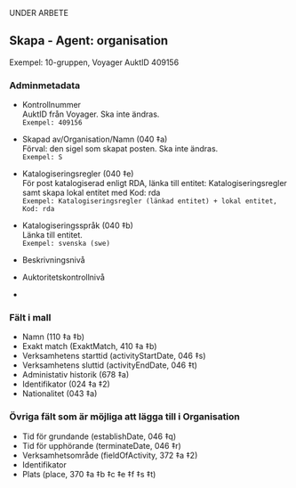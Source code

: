 UNDER ARBETE

## Skapa - Agent: organisation
Exempel: 10-gruppen, Voyager AuktID 409156

### Adminmetadata

* Kontrollnummer  
  AuktID från Voyager. Ska inte ändras.  
  ```Exempel: 409156```
  
* Skapad av/Organisation/Namn (040 ‡a)  
  Förval: den sigel som skapat posten. Ska inte ändras.  
  ```Exempel: S```
    
* Katalogiseringsregler (040 ‡e)  
  För post katalogiserad enligt RDA, länka till entitet: Katalogiseringsregler samt skapa lokal entitet med Kod: rda    
  ```Exempel: Katalogiseringsregler (länkad entitet) + lokal entitet, Kod: rda```

* Katalogiseringsspråk (040 ‡b)  
  Länka till entitet.  
  ```Exempel: svenska (swe)```

* Beskrivningsnivå

* Auktoritetskontrollnivå
* 

### Fält i mall
* Namn (110 ‡a ‡b)
* Exakt match (ExaktMatch, 410 ‡a ‡b)
* Verksamhetens starttid (activityStartDate, 046 ‡s)
* Verksamhetens sluttid (activityEndDate, 046 ‡t)
* Administativ historik (678 ‡a)
* Identifikator (024 ‡a ‡2)
* Nationalitet (043 ‡a)


### Övriga fält som är möjliga att lägga till i Organisation

* Tid för grundande (establishDate, 046 ‡q)
* Tid för upphörande (terminateDate, 046 ‡r)
* Verksamhetsområde (fieldOfActivity, 372 ‡a ‡2)
* Identifikator
* Plats (place, 370 ‡a ‡b ‡c ‡e ‡f ‡s ‡t)

    

